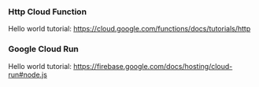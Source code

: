 ### Http Cloud Function
Hello world tutorial: https://cloud.google.com/functions/docs/tutorials/http

### Google Cloud Run
Hello world tutorial: https://firebase.google.com/docs/hosting/cloud-run#node.js